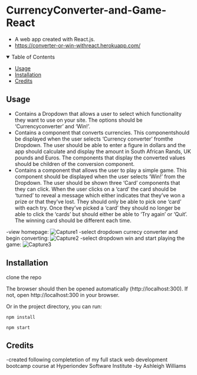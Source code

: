 # CurrencyConverter-and-Game-React
* A web app created with React.js.
* https://converter-or-win-withreact.herokuapp.com/

<!--Table of Contents-->
<details open= "open">
                <summary>Table of Contents</summary>
                  <ul>
                    <li><a href= "#usage">Usage</a></li>
                    <li><a href= "#installation">Installation</a></li>
                    <li><a href= "#credits">Credits</a></li>
                  </ul>
</details>

## Usage
* Contains a Dropdown that allows a user to select which functionality they want to use on your site. The options should be ‘Currencyconverter’ and ‘Win!’.
* Contains a component that converts currencies. This componentshould be displayed when the user selects ‘Currency converter’ fromthe Dropdown. The user should be able to enter a figure in dollars and the app should calculate and display the amount in South African Rands, UK pounds and Euros. The components that display the converted values should be children of the conversion component.
* Contains a component that allows the user to play a simple game. This component should be displayed when the user selects ‘Win!’ from the Dropdown. The user should be shown three ‘Card’ components that they can click. When the user clicks on a ‘card’ the card should be ‘turned’ to reveal a message which either indicates that they’ve won a prize or that they’ve lost. They should only be able to pick one ‘card’ with each try. Once they’ve picked a ‘card’ they should no longer be able to click the ‘cards’ but should either be able to ‘Try again’ or ‘Quit’. The winning card should be different each time.

-view homepage:
![Capture1](https://user-images.githubusercontent.com/90770698/149550318-01867e7f-e8f4-4dff-b6ba-ebc1a0bb06cf.JPG)
-select dropdown currecy converter and begin converting:
![Capture2](https://user-images.githubusercontent.com/90770698/149550364-23b3a88a-3e1f-4e13-9d80-aa6d325af0b9.JPG)
-select dropdown win and start playing the game:
![Capture3](https://user-images.githubusercontent.com/90770698/149550419-6ae35b61-a407-463b-b799-e7388ee86b0c.JPG)

## Installation

clone the repo

The browser should then be opened automatically (http://localhost:300). If not, open http://localhost:300 in your browser.

Or in the project directory, you can run:

 `npm install`
 
  `npm start`
  
## Credits
-created following completetion of my full stack web development bootcamp course at Hyperiondev Software Institute
-by Ashleigh Williams

